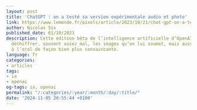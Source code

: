 ```yaml
---
layout: post
title: 'ChatGPT : on a testé sa version expérimentale audio et photo'
link: https://www.lemonde.fr/pixels/article/2023/10/21/chat-gpt-on-a-teste-sa-version-experimentale-audio-et-photo_6195780_4408996.html
author: Nicolas Six
published_date: 01/10/2023
description: Cette édition bêta de l’intelligence artificielle d’OpenAI peut désormais
  déchiffrer, souvent assez mal, les images qu’on lui soumet, mais aussi discuter
  à l’oral de façon bien plus convaincante.
language: fr
categories:
- articles
tags:
- ia
- openai
og-tags: ia, openai
permalink: "/:categories/:year/:month/:day/:title/"
date: '2024-11-05 20:55:44 +0100'
---
```

